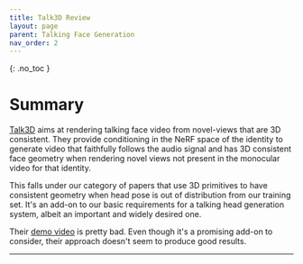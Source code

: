 ```yaml
---
title: Talk3D Review
layout: page
parent: Talking Face Generation
nav_order: 2
---
```


{: .no_toc }

# Summary

[Talk3D] aims at rendering talking face video from novel-views that are 3D consistent.
They provide conditioning in the NeRF space of the identity to generate video that
faithfully follows the audio signal and has 3D consistent face geometry when rendering
novel views not present in the monocular video for that identity.

This falls under our category of papers that use 3D primitives to have consistent
geometry when head pose is out of distribution from our training set. It's an add-on
to our basic requirements for a talking head generation system, albeit an important
and widely desired one.

Their [demo video] is pretty bad.
Even though it's a promising add-on to consider, their approach doesn't seem
to produce good results.

----

[Talk3D]: https://ku-cvlab.github.io/Talk3D/
[demo video]: https://www.youtube.com/watch?v=OkQtwWN0q00